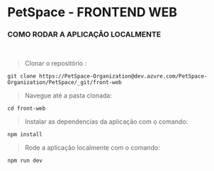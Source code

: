 # PetSpace - FRONTEND WEB 

  
### COMO RODAR A APLICAÇÃO LOCALMENTE

<br>

> Clonar o repositório :

    git clone https://PetSpace-Organization@dev.azure.com/PetSpace-Organization/PetSpace/_git/front-web

> Navegue até a pasta clonada:

    cd front-web

> Instalar as dependencias da aplicação com o comando:

    npm install

> Rode a aplicação localmente com o comando: 

    npm run dev